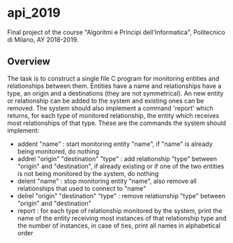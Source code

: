 # api_2019

Final project of the course "Algoritmi e Principi dell'Informatica", Politecnico di Milano, AY 2018-2019.

## Overview
The task is to construct a single file C program for monitoring entities and relationships between them. Entities have a name and relationships have a type, an origin and a destinations (they are not symmetrical). An new entity or relationship can be added to the system and existing ones can be removed. The system should also implement a command 'report' which returns, for each type of monitored relationship, the entity which receives most relationships of that type. These are the commands the system should implement:

- addent "name" : start monitoring entity "name", if "name" is already being monitored, do nothing
- addrel "origin" "destination" "type" : add relationship "type" between "origin" and "destination", if already existing or if one of the two entities is not being monitored by the system, do nothing
- delent "name" : stop monitoring entity "name", also remove all relationships that used to connect to "name"
- delrel "origin" "destination" "type" : remove relationship "type" between "origin" and "destination"
- report : for each type of relationship monitored by the system, print the name of the entity receiving most instances of that relationship type and the number of instances, in case of ties, print all names in alphabetical order
